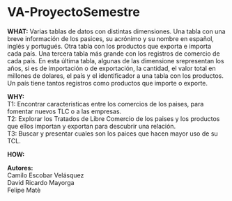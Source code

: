 # VA-ProyectoSemestre

**WHAT:** Varias tablas de datos con distintas dimensiones. Una tabla con una breve información de los pasices, su acrónimo y su nombre en español, inglés y portugués. Otra tabla con los productos que exporta e importa cada país. Una tercera tabla más grande con los registros de comercio de cada país. En esta última tabla, algunas de las dimensione srepresentan los años, si es de importación o de exportación, la cantidad, el valor total en millones de dolares, el país y el identificador a una tabla con los productos. Un país tiene tantos registros como productos que importe o exporte.

**WHY:**   
T1: Encontrar caracteristicas entre los comercios de los paises, para fomentar nuevos TLC o a las empresas.  
T2: Explorar los Tratados de Libre Comercio de los paises y los productos que ellos importan y exportan para descubrir una relación.   
T3: Buscar y presentar cuales son los paices que hacen mayor uso de su TCL.


**HOW:**


**Autores:**  
Camilo Escobar Velásquez  
David Ricardo Mayorga  
Felipe Matè
